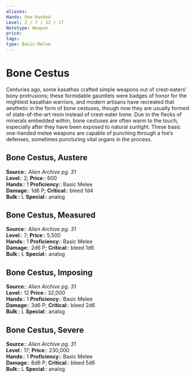 ```yaml
---
aliases: 
Hands: One-Handed
Level: 2 / 7 / 12 / 17
Notetype: Weapon
price: 
tags: 
type: Basic-Melee
---
```


# Bone Cestus

Centuries ago, some kasathas crafted simple weapons out of crest-eaters’ bony protrusions; these formidable gauntlets were badges of honor for the mightiest kasathan warriors, and modern artisans have recreated that aesthetic in the form of bone cestuses, though now they are usually formed of state-of-the-art resin instead of crest-eater bone. Due to the flecks of minerals embedded within, bone cestuses are often warm to the touch, especially after they have been exposed to natural sunlight. These basic one-handed melee weapons are capable of punching through a foe’s defenses, sometimes puncturing vital organs in the process.  

## Bone Cestus, Austere

**Source**:: _Alien Archive pg. 31_  
**Level**:: 2;
**Price**:: 600  
**Hands**:: 1
**Proficiency**:: Basic Melee  
**Damage**:: 1d6 P;
**Critical**:: bleed 1d4  
**Bulk**:: L
**Special**:: analog

## Bone Cestus, Measured

**Source**:: _Alien Archive pg. 31_  
**Level**:: 7;
**Price**:: 5,500  
**Hands**:: 1
**Proficiency**:: Basic Melee  
**Damage**:: 2d6 P;
**Critical**:: bleed 1d6  
**Bulk**:: L
**Special**:: analog

## Bone Cestus, Imposing

**Source**:: _Alien Archive pg. 31_  
**Level**:: 12
**Price**:: 32,000  
**Hands**:: 1
**Proficiency**:: Basic Melee  
**Damage**:: 3d6 P;
**Critical**:: bleed 2d6  
**Bulk**:: L
**Special**:: analog

## Bone Cestus, Severe

**Source**:: _Alien Archive pg. 31_  
**Level**:: 17;
**Price**:: 230,000  
**Hands**:: 1
**Proficiency**:: Basic Melee  
**Damage**:: 8d6 P;
**Critical**:: bleed 5d6  
**Bulk**:: L
**Special**:: analog
